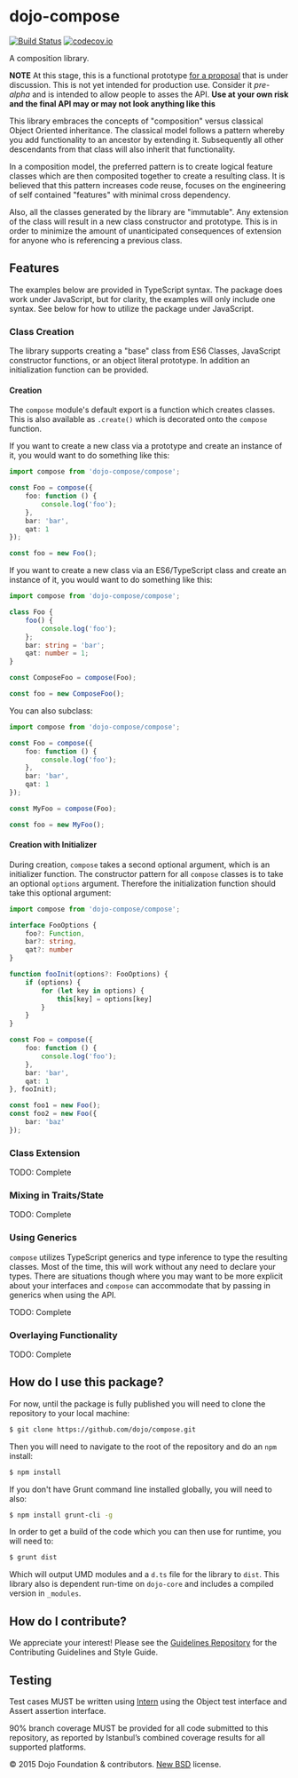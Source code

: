 # dojo-compose

[![Build Status](https://travis-ci.org/dojo/compose.svg?branch=master)](https://travis-ci.org/dojo/compose)
[![codecov.io](http://codecov.io/github/dojo/compose/coverage.svg?branch=master)](http://codecov.io/github/dojo/compose?branch=master)

A composition library.

**NOTE** At this stage, this is a functional prototype [for a proposal](https://docs.google.com/document/d/10i5agK1Ot1eiB_R5JVEVHY41B0rEvjVyeQ1rl50DTdY/edit#heading=h.mknz10lo6jxp) that is under discussion.  This is not yet intended for production use.  Consider it *pre-alpha* and is intended to allow people to asses the API. **Use at your own risk and the final API may or may not look anything like this**

This library embraces the concepts of "composition" versus classical Object Oriented inheritance.  The classical model follows a pattern whereby you add functionality to an ancestor by extending it.  Subsequently all other descendants from that class will also inherit that functionality.

In a composition model, the preferred pattern is to create logical feature classes which are then composited together to create a resulting class.  It is believed that this pattern increases code reuse, focuses on the engineering of self contained "features" with minimal cross dependency.

Also, all the classes generated by the library are "immutable".  Any extension of the class will result in a new class constructor and prototype.  This is in order to minimize the amount of unanticipated consequences of extension for anyone who is referencing a previous class.

## Features

The examples below are provided in TypeScript syntax.  The package does work under JavaScript, but for clarity, the examples will only include one syntax.  See below for how to utilize the package under JavaScript.

### Class Creation

The library supports creating a "base" class from ES6 Classes, JavaScript constructor functions, or an object literal prototype.  In addition an initialization function can be provided.

#### Creation

The `compose` module's default export is a function which creates classes.  This is also available as `.create()` which is decorated onto the `compose` function.

If you want to create a new class via a prototype and create an instance of it, you would want to do something like this:

```typescript
import compose from 'dojo-compose/compose';

const Foo = compose({
	foo: function () {
		console.log('foo');
	},
	bar: 'bar',
	qat: 1
});

const foo = new Foo();
```

If you want to create a new class via an ES6/TypeScript class and create an instance of it, you would want to do something like this:

```typescript
import compose from 'dojo-compose/compose';

class Foo {
	foo() {
		console.log('foo');
	};
	bar: string = 'bar';
	qat: number = 1;
}

const ComposeFoo = compose(Foo);

const foo = new ComposeFoo();
```

You can also subclass:

```typescript
import compose from 'dojo-compose/compose';

const Foo = compose({
	foo: function () {
		console.log('foo');
	},
	bar: 'bar',
	qat: 1
});

const MyFoo = compose(Foo);

const foo = new MyFoo();
```

#### Creation with Initializer

During creation, `compose` takes a second optional argument, which is an initializer function.  The constructor pattern for all `compose` classes is to take an optional `options` argument.  Therefore the initialization function should take this optional argument:

```typescript
import compose from 'dojo-compose/compose';

interface FooOptions {
	foo?: Function,
	bar?: string,
	qat?: number
}

function fooInit(options?: FooOptions) {
	if (options) {
		for (let key in options) {
			this[key] = options[key]
		}
	}
}

const Foo = compose({
	foo: function () {
		console.log('foo');
	},
	bar: 'bar',
	qat: 1
}, fooInit);

const foo1 = new Foo();
const foo2 = new Foo({
	bar: 'baz'
});
```

### Class Extension

TODO: Complete

### Mixing in Traits/State

TODO: Complete

### Using Generics

`compose` utilizes TypeScript generics and type inference to type the resulting classes.  Most of the time, this will work without any need to declare your types.  There are situations though where you may want to be more explicit about your interfaces and `compose` can accommodate that by passing in generics when using the API.

TODO: Complete

### Overlaying Functionality

TODO: Complete

## How do I use this package?

For now, until the package is fully published you will need to clone the repository to your local machine:

```bash
$ git clone https://github.com/dojo/compose.git
```

Then you will need to navigate to the root of the repository and do an `npm` install:

```bash
$ npm install
```

If you don't have Grunt command line installed globally, you will need to also:

```bash
$ npm install grunt-cli -g
```

In order to get a build of the code which you can then use for runtime, you will need to:

```bash
$ grunt dist
```

Which will output UMD modules and a `d.ts` file for the library to `dist`.  This library also is dependent run-time on `dojo-core` and includes a compiled version in `_modules`.

## How do I contribute?

We appreciate your interest!  Please see the [Guidelines Repository](https://github.com/dojo/guidelines#readme) for the Contributing Guidelines and Style Guide.

## Testing

Test cases MUST be written using [Intern](https://theintern.github.io) using the Object test interface and Assert assertion interface.

90% branch coverage MUST be provided for all code submitted to this repository, as reported by Istanbul’s combined coverage results for all supported platforms.

© 2015 Dojo Foundation & contributors. [New BSD](http://opensource.org/licenses/BSD-3-Clause) license.
